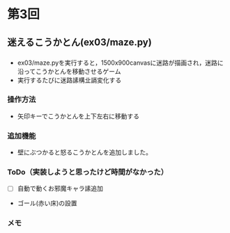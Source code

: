 # 第3回
## 迷えるこうかとん(ex03/maze.py)
###
- ex03/maze.pyを実行すると，1500x900canvasに迷路が描画され，迷路に沿ってこうかとんを移動させるゲーム
- 実行するたびに迷路䛾構㐀䛿変化する
### 操作方法
- 矢印キーでこうかとんを上下左右に移動する
### 追加機能
- 壁にぶつかると怒るこうかとんを追加しました。
### ToDo（実装しようと思ったけど時間がなかった）
- [ ] 自動で動くお邪魔キャラ䛾追加
- ゴール(赤い床)の設置
### メモ